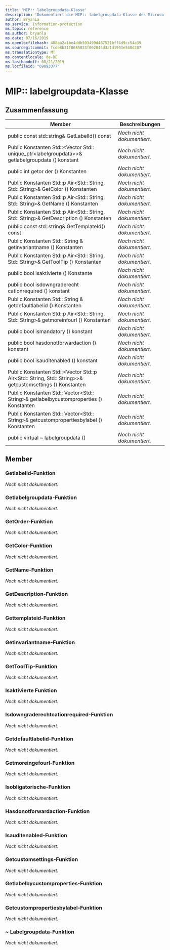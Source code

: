 ```yaml
---
title: 'MIP:: labelgroupdata-Klasse'
description: 'Dokumentiert die MIP:: labelgroupdata-Klasse des Microsoft Information Protection (MIP) SDK.'
author: BryanLa
ms.service: information-protection
ms.topic: reference
ms.author: bryanla
ms.date: 07/16/2019
ms.openlocfilehash: 408aa2a1be4ddb593499d487521bff4d9cc54a39
ms.sourcegitcommit: fcde8b31f8685023f002044d3a1d1903e548d207
ms.translationtype: MT
ms.contentlocale: de-DE
ms.lasthandoff: 08/21/2019
ms.locfileid: "69893377"
---
```

# <a name="class-miplabelgroupdata"></a>MIP:: labelgroupdata-Klasse 
  
## <a name="summary"></a>Zusammenfassung
 Member                        | Beschreibungen                                
--------------------------------|---------------------------------------------
public const std::string& GetLabelId() const  | _Noch nicht dokumentiert._
Public Konstanten Std::\<Vector Std:: unique_ptr\<labelgroupdata\>\>& getlabelgroupdata () konstant  | _Noch nicht dokumentiert._
public int getor der () Konstanten  | _Noch nicht dokumentiert._
Public Konstanten Std::p Air\<Std:: String, Std:: String\>& GetColor () Konstanten  | _Noch nicht dokumentiert._
Public Konstanten Std::p Air\<Std:: String, Std:: String\>& GetName () Konstanten  | _Noch nicht dokumentiert._
Public Konstanten Std::p Air\<Std:: String, Std:: String\>& GetDescription () Konstanten  | _Noch nicht dokumentiert._
public const std::string& GetTemplateId() const  | _Noch nicht dokumentiert._
Public Konstanten Std:: String & getinvariantname () Konstanten  | _Noch nicht dokumentiert._
Public Konstanten Std::p Air\<Std:: String, Std:: String\>& GetToolTip () Konstanten  | _Noch nicht dokumentiert._
public bool isaktivierte () Konstante  | _Noch nicht dokumentiert._
public bool isdowngraderecht cationrequired () konstant  | _Noch nicht dokumentiert._
Public Konstanten Std:: String & getdefaultlabelid () Konstanten  | _Noch nicht dokumentiert._
Public Konstanten Std::p Air\<Std:: String, Std:: String\>& getmoreinfourl () Konstanten  | _Noch nicht dokumentiert._
public bool ismandatory () konstant  | _Noch nicht dokumentiert._
public bool hasdonotforwardaction () konstant  | _Noch nicht dokumentiert._
public bool isauditenabled () konstant  | _Noch nicht dokumentiert._
Public Konstanten Std::\<Vector Std::p Air\<Std:: String, Std:: String\>\>& getcustomsettings () Konstanten  | _Noch nicht dokumentiert._
Public Konstanten Std:: Vector\<Std:: String\>& getlabelbycustomproperties () Konstanten  | _Noch nicht dokumentiert._
Public Konstanten Std:: Vector\<Std:: String\>& getcustompropertiesbylabel () Konstanten  | _Noch nicht dokumentiert._
public virtual ~ labelgroupdata ()  | _Noch nicht dokumentiert._
  
## <a name="members"></a>Member
  
### <a name="getlabelid-function"></a>Getlabelid-Funktion
_Noch nicht dokumentiert._

  
### <a name="getlabelgroupdata-function"></a>Getlabelgroupdata-Funktion
_Noch nicht dokumentiert._

  
### <a name="getorder-function"></a>GetOrder-Funktion
_Noch nicht dokumentiert._

  
### <a name="getcolor-function"></a>GetColor-Funktion
_Noch nicht dokumentiert._

  
### <a name="getname-function"></a>GetName-Funktion
_Noch nicht dokumentiert._

  
### <a name="getdescription-function"></a>GetDescription-Funktion
_Noch nicht dokumentiert._

  
### <a name="gettemplateid-function"></a>Gettemplateid-Funktion
_Noch nicht dokumentiert._

  
### <a name="getinvariantname-function"></a>Getinvariantname-Funktion
_Noch nicht dokumentiert._

  
### <a name="gettooltip-function"></a>GetToolTip-Funktion
_Noch nicht dokumentiert._

  
### <a name="isenabled-function"></a>Isaktivierte Funktion
_Noch nicht dokumentiert._

  
### <a name="isdowngradejustificationrequired-function"></a>Isdowngraderechtcationrequired-Funktion
_Noch nicht dokumentiert._

  
### <a name="getdefaultlabelid-function"></a>Getdefaultlabelid-Funktion
_Noch nicht dokumentiert._

  
### <a name="getmoreinfourl-function"></a>Getmoreingefourl-Funktion
_Noch nicht dokumentiert._

  
### <a name="ismandatory-function"></a>Isobligatorische-Funktion
_Noch nicht dokumentiert._

  
### <a name="hasdonotforwardaction-function"></a>Hasdonotforwardaction-Funktion
_Noch nicht dokumentiert._

  
### <a name="isauditenabled-function"></a>Isauditenabled-Funktion
_Noch nicht dokumentiert._

  
### <a name="getcustomsettings-function"></a>Getcustomsettings-Funktion
_Noch nicht dokumentiert._

  
### <a name="getlabelbycustomproperties-function"></a>Getlabelbycustomproperties-Funktion
_Noch nicht dokumentiert._

  
### <a name="getcustompropertiesbylabel-function"></a>Getcustompropertiesbylabel-Funktion
_Noch nicht dokumentiert._

  
### <a name="labelgroupdata-function"></a>~ Labelgroupdata-Funktion
_Noch nicht dokumentiert._
